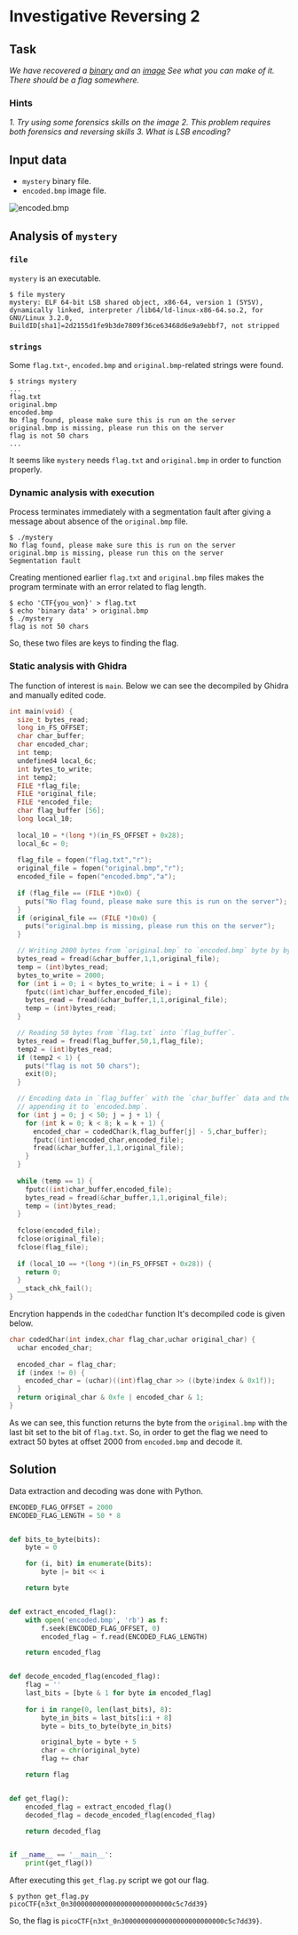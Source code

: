 # Investigative Reversing 2

## Task

*We have recovered a [binary](https://jupiter.challenges.picoctf.org/static/1d8e2ff583796340cf3eafbf81bf7b70/mystery) and 
an [image](https://jupiter.challenges.picoctf.org/static/1d8e2ff583796340cf3eafbf81bf7b70/encoded.bmp) See what you can make of it. 
There should be a flag somewhere.*

### Hints

*1. Try using some forensics skills on the image*
*2. This problem requires both forensics and reversing skills*
*3. What is LSB encoding?*

## Input data

* `mystery` binary file.
* `encoded.bmp` image file.

![encoded.bmp](https://github.com/KryvavyiPotii/ctf-write-ups/blob/main/picoCTF/picoCTF%202019/Investigative%20Reversing%202/encoded.bmp)

## Analysis of `mystery`

### `file`

`mystery` is an executable.

```console
$ file mystery 
mystery: ELF 64-bit LSB shared object, x86-64, version 1 (SYSV), dynamically linked, interpreter /lib64/ld-linux-x86-64.so.2, for GNU/Linux 3.2.0, BuildID[sha1]=2d2155d1fe9b3de7809f36ce63468d6e9a9ebbf7, not stripped
```

### `strings`
    
Some `flag.txt`-, `encoded.bmp` and `original.bmp`-related strings were found.

```console
$ strings mystery
...
flag.txt
original.bmp
encoded.bmp
No flag found, please make sure this is run on the server
original.bmp is missing, please run this on the server
flag is not 50 chars
...
```

It seems like `mystery` needs `flag.txt` and `original.bmp` in order to function properly.

### Dynamic analysis with execution
    
Process terminates immediately with a segmentation fault after giving a message about absence of the `original.bmp` file.

```console
$ ./mystery 
No flag found, please make sure this is run on the server
original.bmp is missing, please run this on the server
Segmentation fault
```

Creating mentioned earlier `flag.txt` and `original.bmp` files makes the program terminate with an error related to flag length.
    
```console
$ echo 'CTF{you_won}' > flag.txt
$ echo 'binary data' > original.bmp
$ ./mystery 
flag is not 50 chars
```

So, these two files are keys to finding the flag.
    
### Static analysis with Ghidra

The function of interest is `main`.
Below we can see the decompiled by Ghidra and manually edited code. 

```c
int main(void) {
  size_t bytes_read;
  long in_FS_OFFSET;
  char char_buffer;
  char encoded_char;
  int temp;
  undefined4 local_6c;
  int bytes_to_write;
  int temp2;
  FILE *flag_file;
  FILE *original_file;
  FILE *encoded_file;
  char flag_buffer [56];
  long local_10;
  
  local_10 = *(long *)(in_FS_OFFSET + 0x28);
  local_6c = 0;
	
  flag_file = fopen("flag.txt","r");
  original_file = fopen("original.bmp","r");
  encoded_file = fopen("encoded.bmp","a");
  
  if (flag_file == (FILE *)0x0) {
    puts("No flag found, please make sure this is run on the server");
  }
  if (original_file == (FILE *)0x0) {
    puts("original.bmp is missing, please run this on the server");
  }

  // Writing 2000 bytes from `original.bmp` to `encoded.bmp` byte by byte.
  bytes_read = fread(&char_buffer,1,1,original_file);
  temp = (int)bytes_read;
  bytes_to_write = 2000;
  for (int i = 0; i < bytes_to_write; i = i + 1) {
    fputc((int)char_buffer,encoded_file);
    bytes_read = fread(&char_buffer,1,1,original_file);
    temp = (int)bytes_read;
  }

  // Reading 50 bytes from `flag.txt` into `flag_buffer`.
  bytes_read = fread(flag_buffer,50,1,flag_file);
  temp2 = (int)bytes_read;
  if (temp2 < 1) {
    puts("flag is not 50 chars");
    exit(0);
  }

  // Encoding data in `flag_buffer` with the `char_buffer` data and the `k` index and
  // appending it to `encoded.bmp`.
  for (int j = 0; j < 50; j = j + 1) {
    for (int k = 0; k < 8; k = k + 1) {
      encoded_char = codedChar(k,flag_buffer[j] - 5,char_buffer);
      fputc((int)encoded_char,encoded_file);
      fread(&char_buffer,1,1,original_file);
    }
  }
  
  while (temp == 1) {
    fputc((int)char_buffer,encoded_file);
    bytes_read = fread(&char_buffer,1,1,original_file);
    temp = (int)bytes_read;
  }
  
  fclose(encoded_file);
  fclose(original_file);
  fclose(flag_file);
  
  if (local_10 == *(long *)(in_FS_OFFSET + 0x28)) {
    return 0;
  }
  __stack_chk_fail();
}
```

Encrytion happends in the `codedChar` function
It's decompiled code is given below.

```c
char codedChar(int index,char flag_char,uchar original_char) {
  uchar encoded_char;
  
  encoded_char = flag_char;
  if (index != 0) {
    encoded_char = (uchar)((int)flag_char >> ((byte)index & 0x1f));
  }
  return original_char & 0xfe | encoded_char & 1;
}
```

As we can see, this function returns the byte from the `original.bmp` with the last bit set to the bit of `flag.txt`.
So, in order to get the flag we need to extract 50 bytes at offset 2000 from `encoded.bmp` and decode it.
   
## Solution

Data extraction and decoding was done with Python.

```python
ENCODED_FLAG_OFFSET = 2000
ENCODED_FLAG_LENGTH = 50 * 8


def bits_to_byte(bits):
    byte = 0

    for (i, bit) in enumerate(bits):
        byte |= bit << i

    return byte


def extract_encoded_flag():
    with open('encoded.bmp', 'rb') as f:
        f.seek(ENCODED_FLAG_OFFSET, 0)
        encoded_flag = f.read(ENCODED_FLAG_LENGTH)

    return encoded_flag


def decode_encoded_flag(encoded_flag):
    flag = ''
    last_bits = [byte & 1 for byte in encoded_flag]
    
    for i in range(0, len(last_bits), 8):
        byte_in_bits = last_bits[i:i + 8]
        byte = bits_to_byte(byte_in_bits)

        original_byte = byte + 5
        char = chr(original_byte)
        flag += char

    return flag


def get_flag():
    encoded_flag = extract_encoded_flag()
    decoded_flag = decode_encoded_flag(encoded_flag)

    return decoded_flag


if __name__ == '__main__':
    print(get_flag())
```

After executing this `get_flag.py` script we got our flag.

```console
$ python get_flag.py 
picoCTF{n3xt_0n30000000000000000000000000c5c7dd39}
```

So, the flag is `picoCTF{n3xt_0n30000000000000000000000000c5c7dd39}`.
